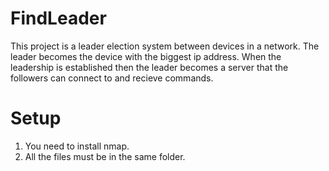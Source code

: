 # FindLeader
This project is a leader election system between devices in a network. The leader becomes the device with the biggest ip address. When the leadership is established then the leader becomes a server that the followers can connect to and recieve commands.

# Setup

1. You need to install nmap.
2. All the files must be in the same folder.
